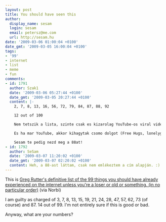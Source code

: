 ```yaml
---
layout: post
title: You should have seen this
author:
  display_name: sesam
  login: sesam
  email: petersz@me.com
  url: http://sesam.hu
date: '2009-03-06 01:00:04 +0100'
date_gmt: '2009-03-05 16:00:04 +0100'
tags:
- '99'
- internet
- list
- meme
- fun
comments:
- id: 1791
  author: Szak1
  date: '2009-03-06 05:27:44 +0100'
  date_gmt: '2009-03-05 20:27:44 +0100'
  content: |-
    2, 7, 8, 13, 16, 56, 72, 79, 84, 87, 88, 92

    12 out of 100

    Nem tetszik a lista, szinte csak es kizarolag YouTube-os viral videokbol all. Gyakorlatilag a Most Viewed/All the time opciot valasztva negyed ora alatt osszehozol egy ilyen listat.

    Es ha mar YouTube, akkor kihagytak csomo dolgot (Free Hugs, lonelygirl15, Hamster Song, 2girls1cup es hasonlo baromsagok)

    Sesam te pedig nezd meg a 88at!
- id: 1792
  author: SeSam
  date: '2009-03-07 11:20:02 +0100'
  date_gmt: '2009-03-07 02:20:02 +0100'
  content: Heh, a 88-ast láttam, csak nem emlékeztem a cím alapján. :) 15/99
---
```


This is [Greg Rutter's definitive list of the 99 things you should have already experienced on the internet unless you're a loser or old or something. (in no particular order)](http://www.youshouldhaveseenthis.com) (via Norbi)

I am guilty as charged of 3, 7, 8, 13, 15, 19, 21, 24, 28, 47, 57, 62, 73 (of course) and 87. 14 out of 99. I'm not entirely sure if this is good or bad.

Anyway, what are your numbers?
